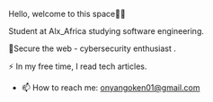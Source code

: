 Hello, welcome to this space👋🏿

Student at Alx_Africa studying software engineering.

🔭Secure the web - cybersecurity enthusiast .

⚡ In my free time, I read tech articles.
- 📫 How to reach me:
                  onyangoken01@gmail.com

<!---
Kennedy826/Kennedy826 is a ✨ special ✨ repository because its `README.md` (this file) appears on your GitHub profile.
You can click the Preview link to take a look at your changes.
--->
